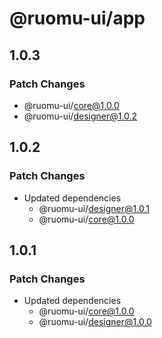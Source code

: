 # @ruomu-ui/app

## 1.0.3

### Patch Changes

- @ruomu-ui/core@1.0.0
- @ruomu-ui/designer@1.0.2

## 1.0.2

### Patch Changes

- Updated dependencies
  - @ruomu-ui/designer@1.0.1
  - @ruomu-ui/core@1.0.0

## 1.0.1

### Patch Changes

- Updated dependencies
  - @ruomu-ui/core@1.0.0
  - @ruomu-ui/designer@1.0.0
